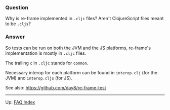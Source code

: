 ### Question

Why is re-frame implemented in `.cljc` files?   Aren't ClojureScript 
files meant to be `.cljs`?

### Answer 

So tests can be run on both the JVM and the JS platforms,
re-frame's implementation is mostly in `.cljc` files. 
 
The trailing `c` in `.cljc` stands for `common`.  

Necessary interop for each platform can be found in
`interop.clj`  (for the JVM)  and `interop.cljs` (for JS).

See also: https://github.com/day8/re-frame-test


***

Up:  [FAQ Index](README.md)&nbsp;&nbsp;&nbsp;&nbsp;&nbsp;&nbsp;


<!-- START doctoc generated TOC please keep comment here to allow auto update -->
<!-- DON'T EDIT THIS SECTION, INSTEAD RE-RUN doctoc TO UPDATE -->
<!-- END doctoc generated TOC please keep comment here to allow auto update -->
